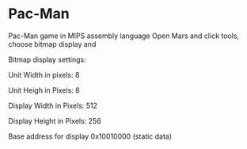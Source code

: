 # Pac-Man
Pac-Man game in MIPS assembly language
Open Mars and click tools, choose bitmap display and  

Bitmap display settings:

Unit Width in pixels: 8

Unit Heigh in Pixels: 8

Display Width in Pixels: 512

Display Height in Pixels: 256

Base address for display 0x10010000 (static data)
